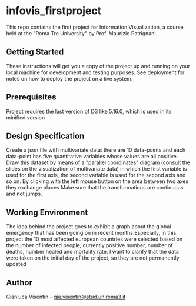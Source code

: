 # infovis_firstproject

This repo contains the first project for Information Visualization, a course held at the "Roma Tre University" by Prof. Maurizio Patrignani.

## Getting Started

These instructions will get you a copy of the project up and running on your local machine for development and testing purposes. See deployment for notes on how to deploy the project on a live system.

## Prerequisites

Project requires the last version of D3 like 5.16.0, which is used in its minified version

## Design Specification
Create a json file with multivariate data: there are 10 data-points and each data-point has five quantitative variables whose values are all positive. Draw this dataset by means of a "parallel coordinates" diagram (consult the slides on the visualization of multivariate data) in which the first variable is used for the first axis, the second variable is used for the second axis and so on. By clicking with the left mouse button on the area between two axes they exchange places Make sure that the transformations are continuous and not jumps.

## Working Environment
The idea behind the project goes to exhibit a graph about the global emergency that has been going on in recent months.Especially, in this project the 10 most affected european countries were selected based on the number of infected people, currently positive number, number of deaths, number healed and mortality rate.
I want to clarify that the data were taken on the initial day of the project, so they are not permanently updated

## Author
Gianluca Visentin - gia.visentin@stud.uniroma3.it
